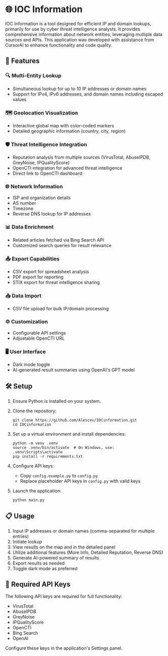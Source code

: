 # 🌐 IOC Information

IOC Information is a tool designed for efficient IP and domain lookups, primarily for use by cyber threat intelligence analysts. It provides comprehensive information about network entities, leveraging multiple data sources and APIs. This application was developed with assistance from CursorAI to enhance functionality and code quality.

## 🚀 Features

### 🔍 Multi-Entity Lookup
- Simultaneous lookup for up to 10 IP addresses or domain names
- Support for IPv4, IPv6 addresses, and domain names including escaped values

### 🗺️ Geolocation Visualization
- Interactive global map with color-coded markers
- Detailed geographic information (country, city, region)

### 🛡️ Threat Intelligence Integration
- Reputation analysis from multiple sources (VirusTotal, AbuseIPDB, GreyNoise, IPQualityScore)
- OpenCTI integration for advanced threat intelligence
- Direct link to OpenCTI dashboard

### 🌐 Network Information
- ISP and organization details
- AS number
- Timezone
- Reverse DNS lookup for IP addresses

### 📊 Data Enrichment
- Related articles fetched via Bing Search API
- Customized search queries for result relevance

### 📤 Export Capabilities
- CSV export for spreadsheet analysis
- PDF export for reporting
- STIX export for threat intelligence sharing

### 📥 Data Import
- CSV file upload for bulk IP/domain processing

### ⚙️ Customization
- Configurable API settings
- Adjustable OpenCTI URL

### 🖥️ User Interface
- Dark mode toggle
- AI-generated result summaries using OpenAI's GPT model

## 🛠️ Setup

1. Ensure Python is installed on your system.

2. Clone the repository:
   ```
   git clone https://github.com/Alescev/IOCinformation.git
   cd IOCinformation
   ```

3. Set up a virtual environment and install dependencies:
   ```
   python -m venv .venv
   source .venv/bin/activate  # On Windows, use: .venv\Scripts\activate
   pip install -r requirements.txt
   ```

4. Configure API keys:
   - Copy `config.example.py` to `config.py`
   - Replace placeholder API keys in `config.py` with valid keys

5. Launch the application:
   ```
   python main.py
   ```

## 📋 Usage

1. Input IP addresses or domain names (comma-separated for multiple entries)
2. Initiate lookup
3. View results on the map and in the detailed panel
4. Utilize additional features (More Info, Detailed Reputation, Reverse DNS)
5. Generate AI-powered summary of results
6. Export results as needed
7. Toggle dark mode as preferred

## 🔑 Required API Keys

The following API keys are required for full functionality:

- VirusTotal
- AbuseIPDB
- GreyNoise
- IPQualityScore
- OpenCTI
- Bing Search
- OpenAI

Configure these keys in the application's Settings panel.
